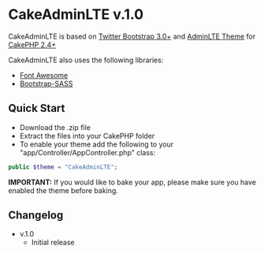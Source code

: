 CakeAdminLTE v.1.0
===============

CakeAdminLTE is based on [Twitter Bootstrap 3.0+](http://getbootstrap.com/) and [AdminLTE Theme](http://almsaeedstudio.com/AdminLTE/) for [CakePHP 2.4+](http://www.cakephp.org)

CakeAdminLTE also uses the following libraries:

* [Font Awesome](http://fontawesome.io/)
* [Bootstrap-SASS](https://github.com/thomas-mcdonald/bootstrap-sass)

Quick Start
-----------

* Download the .zip file
* Extract the files into your CakePHP folder
* To enable your theme add the following to your "app/Controller/AppController.php" class:

```php 
public $theme = "CakeAdminLTE";
```

**IMPORTANT:** If you would like to bake your app, please make sure you have enabled the theme before baking.

Changelog
---------

* v.1.0
	* Initial release

